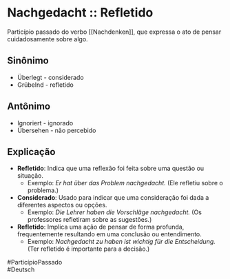 # Nachgedacht :: Refletido
Particípio passado do verbo [[Nachdenken]], que expressa o ato de pensar cuidadosamente sobre algo.

## Sinônimo
- Überlegt - considerado  
- Grübelnd - refletido  

## Antônimo
- Ignoriert - ignorado  
- Übersehen - não percebido  

## Explicação
- **Refletido**: Indica que uma reflexão foi feita sobre uma questão ou situação.
	- Exemplo: *Er hat über das Problem nachgedacht.* (Ele refletiu sobre o problema.)
- **Considerado**: Usado para indicar que uma consideração foi dada a diferentes aspectos ou opções.
	- Exemplo: *Die Lehrer haben die Vorschläge nachgedacht.* (Os professores refletiram sobre as sugestões.)
- **Refletido**: Implica uma ação de pensar de forma profunda, frequentemente resultando em uma conclusão ou entendimento.
	- Exemplo: *Nachgedacht zu haben ist wichtig für die Entscheidung.* (Ter refletido é importante para a decisão.)

#ParticípioPassado  
#Deutsch
